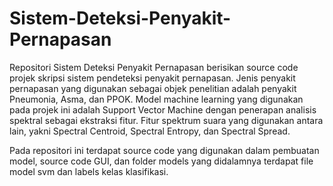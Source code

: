 # Sistem-Deteksi-Penyakit-Pernapasan

Repositori Sistem Deteksi Penyakit Pernapasan berisikan source code projek skripsi sistem pendeteksi penyakit pernapasan. Jenis penyakit pernapasan yang digunakan sebagai objek penelitian adalah penyakit Pneumonia, Asma, dan PPOK. Model machine learning yang digunakan pada projek ini adalah Support Vector Machine dengan penerapan analisis spektral sebagai ekstraksi fitur. Fitur spektrum suara yang digunakan antara lain, yakni Spectral Centroid, Spectral Entropy, dan Spectral Spread. 

Pada repositori ini terdapat source code yang digunakan dalam pembuatan model, source code GUI, dan folder models yang didalamnya terdapat file model svm dan labels kelas klasifikasi.
